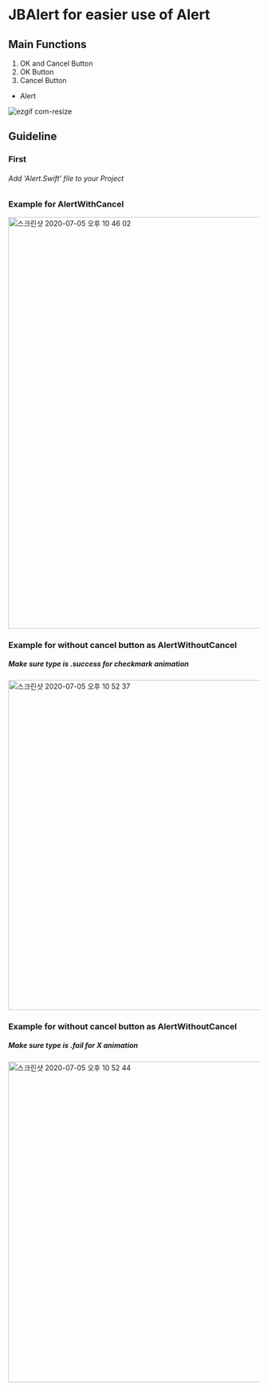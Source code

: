 # JBAlert for easier use of Alert

## Main Functions
1. OK and Cancel Button
2. OK Button
3. Cancel Button

- Alert

![ezgif com-resize](https://user-images.githubusercontent.com/52398126/79315359-c13db200-7f3d-11ea-9a64-d9e856d14ae8.gif)

## Guideline

### First
###### Add 'Alert.Swift' file to your Project

### Example for AlertWithCancel
<img width="823" alt="스크린샷 2020-07-05 오후 10 46 02" src="https://user-images.githubusercontent.com/52398126/86534193-5f279400-bf11-11ea-8853-ab8d0067f209.png">

### Example for without cancel button as AlertWithoutCancel
##### Make sure type is .success for checkmark animation
<img width="660" alt="스크린샷 2020-07-05 오후 10 52 37" src="https://user-images.githubusercontent.com/52398126/86534294-4f5c7f80-bf12-11ea-859e-79d447536e71.png">

### Example for without cancel button as AlertWithoutCancel
##### Make sure type is .fail for X animation
<img width="642" alt="스크린샷 2020-07-05 오후 10 52 44" src="https://user-images.githubusercontent.com/52398126/86534313-6b602100-bf12-11ea-9ac5-298ed96eb820.png">
